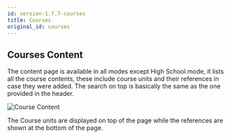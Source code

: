 ```yaml
---
id: version-1.7.7-courses
title: Courses
original_id: courses
---
```


## Courses Content  

The content page is available in all modes except High School mode, it lists all the course contents, these include course units and their references in case they were added. 
The search on top is basically the same as the one provided in the header.  

![Course Content](assets/courses1.png)  



The Course units are displayed on top of the page while the references are shown at the bottom of the page.  



